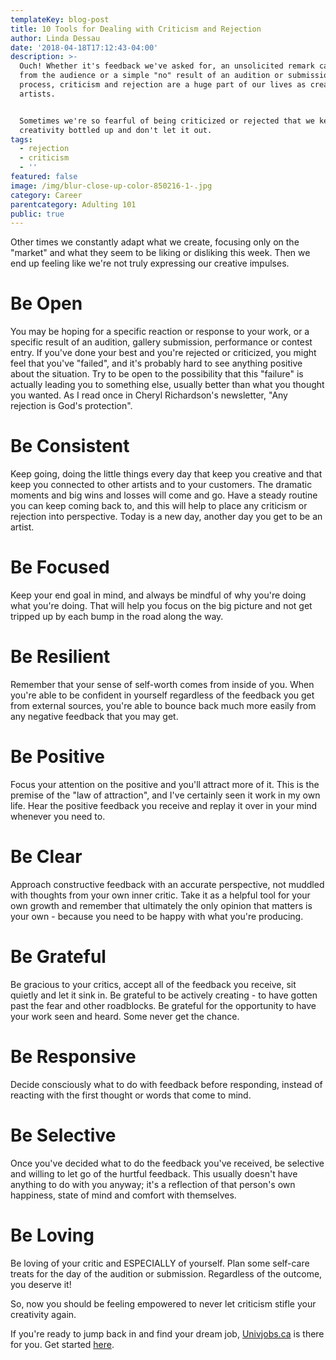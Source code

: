 ```yaml
---
templateKey: blog-post
title: 10 Tools for Dealing with Criticism and Rejection
author: Linda Dessau
date: '2018-04-18T17:12:43-04:00'
description: >-
  Ouch! Whether it's feedback we've asked for, an unsolicited remark called out
  from the audience or a simple "no" result of an audition or submission
  process, criticism and rejection are a huge part of our lives as creative
  artists.


  Sometimes we're so fearful of being criticized or rejected that we keep our
  creativity bottled up and don't let it out.
tags:
  - rejection
  - criticism
  - ''
featured: false
image: /img/blur-close-up-color-850216-1-.jpg
category: Career
parentcategory: Adulting 101
public: true
---
```

Other times we constantly adapt what we create, focusing only on the "market" and what they seem to be liking or disliking this week. Then we end up feeling like we're not truly expressing our creative impulses.



# Be Open

You may be hoping for a specific reaction or response to your work, or a specific result of an audition, gallery submission, performance or contest entry. If you've done your best and you're rejected or criticized, you might feel that you've "failed", and it's probably hard to see anything positive about the situation. Try to be open to the possibility that this "failure" is actually leading you to something else, usually better than what you thought you wanted. As I read once in Cheryl Richardson's newsletter, "Any rejection is God's protection".



# Be Consistent

Keep going, doing the little things every day that keep you creative and that keep you connected to other artists and to your customers. The dramatic moments and big wins and losses will come and go. Have a steady routine you can keep coming back to, and this will help to place any criticism or rejection into perspective. Today is a new day, another day you get to be an artist.



# Be Focused

Keep your end goal in mind, and always be mindful of why you're doing what you're doing. That will help you focus on the big picture and not get tripped up by each bump in the road along the way.



# Be Resilient

Remember that your sense of self-worth comes from inside of you. When you're able to be confident in yourself regardless of the feedback you get from external sources, you're able to bounce back much more easily from any negative feedback that you may get.



# Be Positive

Focus your attention on the positive and you'll attract more of it. This is the premise of the "law of attraction", and I've certainly seen it work in my own life. Hear the positive feedback you receive and replay it over in your mind whenever you need to.



# Be Clear

Approach constructive feedback with an accurate perspective, not muddled with thoughts from your own inner critic. Take it as a helpful tool for your own growth and remember that ultimately the only opinion that matters is your own - because you need to be happy with what you're producing.



# Be Grateful

Be gracious to your critics, accept all of the feedback you receive, sit quietly and let it sink in. Be grateful to be actively creating - to have gotten past the fear and other roadblocks. Be grateful for the opportunity to have your work seen and heard. Some never get the chance.



# Be Responsive

Decide consciously what to do with feedback before responding, instead of reacting with the first thought or words that come to mind.



# Be Selective

Once you've decided what to do the feedback you've received, be selective and willing to let go of the hurtful feedback. This usually doesn't have anything to do with you anyway; it's a reflection of that person's own happiness, state of mind and comfort with themselves.



# Be Loving

Be loving of your critic and ESPECIALLY of yourself. Plan some self-care treats for the day of the audition or submission. Regardless of the outcome, you deserve it!

So, now you should be feeling empowered to never let criticism stifle your creativity again.

If you're ready to jump back in and find your dream job, [Univjobs.ca](https://univjobs.ca/) is there for you. Get started [here](https://app.univjobs.ca/register/).
